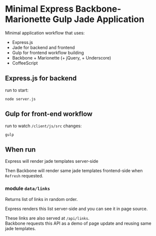 # Minimal Express Backbone-Marionette Gulp Jade Application

Minimal application workflow that uses:

- Express.js
- Jade for backend and frontend
- Gulp for frontend workflow building
- Backbone + Marionette (+ jQuery, + Underscore)
- CoffeeScript


## Express.js for backend

run to start:

	node server.js

## Gulp for front-end workflow

run to watch `/client/js/src` changes:

	gulp


## When run

Express will render jade templates server-side

Then Backbone will render same jade templates frontend-side when `Refresh` requested.


### module `data/links`

Returns list of links in random order.

Express renders this list server-side and you can see it in page source.

These links are also served at `/api/links`.  
Backbone requests this API as a demo of page update and reusing same jade templates.

